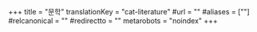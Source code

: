 +++
title = "문학"
translationKey = "cat-literature"
#url = ""
#aliases = [""]
#relcanonical = ""
#redirectto = ""
metarobots = "noindex"
+++
